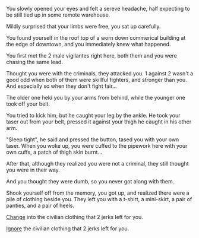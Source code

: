 You slowly opened your eyes and felt a sereve headache, half expecting to be still tied up in some remote warehouse.

Mildly surprised that your limbs were free, you sat up carefully.

You found yourself in the roof top of a worn down commerical building at the edge of downtown, and you immediately knew what happened.

You first met the 2 male vigilantes right here, both them and you were chasing the same lead.

Thought you were with the criminals, they attacked you. 1 against 2 wasn't a good odd when both of them were skillful fighters, and stronger than you. And especially so when they don't fight fair...

The older one held you by your arms from behind, while the younger one took off your belt.

You tried to kick him, but he caught your leg by the ankle. He took your taser out from your belt, pressed it against your thigh he caught in his other arm.

"Sleep tight", he said and pressed the button, tased you with your own taser. When you woke up, you were cuffed to the pipework here with your own cuffs, a patch of thigh skin burnt...

After that, although they realized you were not a criminal, they still thought you were in their way.

And you thought they were dumb, so you never got along with them.

Shook yourself off from the memory, you got up, and realized there were a pile of clothing beside you. They left you with a t-shirt, a mini-skirt, a pair of panties, and a pair of heels.

[Change](../changed/changed.md) into the civilian clothing that 2 jerks left for you.

[Ignore](../ignored/ignored.md) the civilian clothing that 2 jerks left for you.
